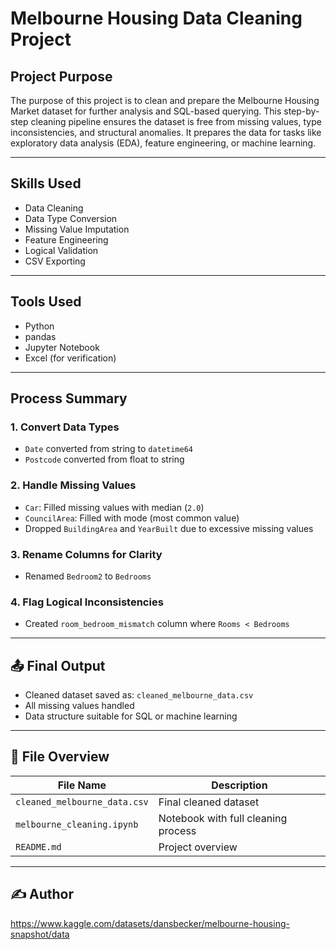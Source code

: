 # Melbourne Housing Data Cleaning Project

## Project Purpose

The purpose of this project is to clean and prepare the Melbourne Housing Market dataset for further analysis and SQL-based querying. This step-by-step cleaning pipeline ensures the dataset is free from missing values, type inconsistencies, and structural anomalies. It prepares the data for tasks like exploratory data analysis (EDA), feature engineering, or machine learning.

---

## Skills Used

- Data Cleaning
- Data Type Conversion
- Missing Value Imputation
- Feature Engineering
- Logical Validation
- CSV Exporting

---

##  Tools Used

- Python
- pandas
- Jupyter Notebook
- Excel (for verification)

---

## Process Summary

### 1. Convert Data Types
- `Date` converted from string to `datetime64`
- `Postcode` converted from float to string

### 2. Handle Missing Values
- `Car`: Filled missing values with median (`2.0`)
- `CouncilArea`: Filled with mode (most common value)
- Dropped `BuildingArea` and `YearBuilt` due to excessive missing values

### 3. Rename Columns for Clarity
- Renamed `Bedroom2` to `Bedrooms`

### 4. Flag Logical Inconsistencies
- Created `room_bedroom_mismatch` column where `Rooms < Bedrooms`

---

## 📤 Final Output

- Cleaned dataset saved as: `cleaned_melbourne_data.csv`
- All missing values handled
- Data structure suitable for SQL or machine learning

---

## 📂 File Overview

| File Name | Description |
|-----------|-------------|
| `cleaned_melbourne_data.csv` | Final cleaned dataset |
| `melbourne_cleaning.ipynb` | Notebook with full cleaning process |
| `README.md` | Project overview |

---

## ✍️ Author
https://www.kaggle.com/datasets/dansbecker/melbourne-housing-snapshot/data

